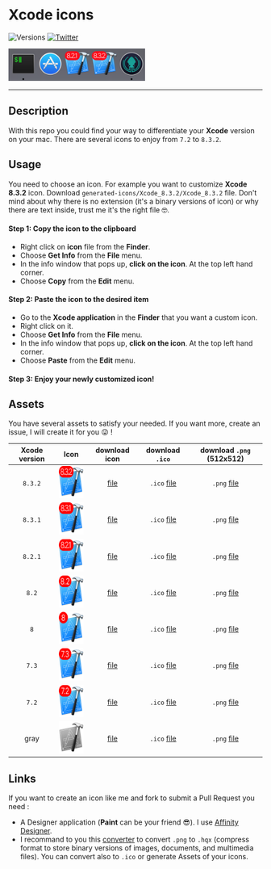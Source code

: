 # Xcode icons

![Versions](https://img.shields.io/badge/versions->=7.2-333333.svg?style=flat-square)
[![Twitter](https://img.shields.io/badge/twitter-@StevenWatremez-blue.svg?style=flat-square)](http://twitter.com/StevenWatremez)

<img alt="Xcode_8.3.2" src="img/dock.png"  height="64" />

---

## Description
With this repo you could find your way to differentiate your **Xcode** version on your mac. There are several icons to enjoy from `7.2` to `8.3.2`. 

## Usage
You need to choose an icon. For example you want to customize **Xcode 8.3.2** icon. Download `generated-icons/Xcode_8.3.2/Xcode_8.3.2` file. Don't mind about why there is no extension (it's a binary versions of icon) or why there are text inside, trust me it's the right file 🤓.

#### Step 1: Copy the icon to the clipboard
- Right click on **icon** file from the **Finder**.
- Choose **Get Info** from the **File** menu.
- In the info window that pops up, **click on the icon**. At the top left hand corner.
- Choose **Copy** from the **Edit** menu.

#### Step 2: Paste the icon to the desired item
- Go to the **Xcode application** in the **Finder** that you want a custom icon.
- Right click on it.
- Choose **Get Info** from the **File** menu.
- In the info window that pops up, **click on the icon**. At the top left hand corner.
- Choose **Paste** from the **Edit** menu.

#### Step 3: Enjoy your newly customized icon!


## Assets
You have several assets to satisfy your needed. If you want more, create an issue, I will create it for you 😜 !

| Xcode version |    Icon    |        download icon         |        download `.ico`         |        download `.png` (512x512)      |
|:-------------:|:----------:|:---------------------------------:|:---------------------------------:|:----------------------------------------:|
|`8.3.2`| <img alt="Xcode_8.3.2" src="generated-icons/Xcode_8.3.2/Assets/512x512.png" width="64" height="64" /> |  [file](generated-icons/Xcode_8.3.2/Xcode_8.3.2) |`.ico` [file](generated-icons/Xcode_8.3.2/Assets/Xcode_8.3.2.ico) |`.png` [file](generated-icons/Xcode_8.3.2/Assets/512x512.png) |
|`8.3.1`| <img alt="Xcode_8.3.1" src="generated-icons/Xcode_8.3.1/Assets/512x512.png" width="64" height="64" /> | [file](generated-icons/Xcode_8.3.1/Xcode_8.3.1) |`.ico` [file](generated-icons/Xcode_8.3.1/Assets/Xcode_8.3.1.ico) |`.png` [file](generated-icons/Xcode_8.3.1/Assets/512x512.png) |
|`8.2.1`| <img alt="Xcode_8.2.1" src="generated-icons/Xcode_8.2.1/Assets/512x512.png" width="64" height="64" /> | [file](generated-icons/Xcode_8.2.1/Xcode_8.2.1) |`.ico` [file](generated-icons/Xcode_8.2.1/Assets/Xcode_8.2.1.ico) |`.png` [file](generated-icons/Xcode_8.2.1/Assets/512x512.png) |
|`8.2`  | <img alt="Xcode_8.2" src="generated-icons/Xcode_8.2/Assets/512x512.png" width="64" height="64" />     | [file](generated-icons/Xcode_8.2/Xcode_8.2)     |`.ico` [file](generated-icons/Xcode_8.2/Assets/Xcode_8.2.ico) |`.png` [file](generated-icons/Xcode_8.2/Assets/512x512.png) |
|`8`    | <img alt="Xcode_8" src="generated-icons/Xcode_8/Assets/512x512.png" width="64" height="64" />         | [file](generated-icons/Xcode_8/Xcode_8)         |`.ico` [file](generated-icons/Xcode_8/Assets/Xcode_8.ico) |`.png` [file](generated-icons/Xcode_8/Assets/512x512.png) |
|`7.3`    | <img alt="Xcode_7.3" src="generated-icons/Xcode_7.3/Assets/512x512.png" width="64" height="64" />         |  [file](generated-icons/Xcode_7.3/Xcode_7.3)         |`.ico` [file](generated-icons/Xcode_7.3/Assets/Xcode_7.3.ico) |`.png` [file](generated-icons/Xcode_7.3/Assets/512x512.png) |
|`7.2`    | <img alt="Xcode_7.2" src="generated-icons/Xcode_7.2/Assets/512x512.png" width="64" height="64" />         |  [file](generated-icons/Xcode_7.2/Xcode_7.2)         |`.ico` [file](generated-icons/Xcode_7.2/Assets/Xcode_7.2.ico) |`.png` [file](generated-icons/Xcode_7.2/Assets/512x512.png) |
|gray    | <img alt="Xcode_gray" src="generated-icons/Xcode_gray/Assets/512x512.png" width="64" height="64" />         |  [file](generated-icons/Xcode_gray/Xcode_gray)         |`.ico` [file](generated-icons/Xcode_gray/AssetsXcode_gray.ico) |`.png` [file](generated-icons/Xcode_gray/Assets/512x512.png) |

## Links
If you want to create an icon like me and fork to submit a Pull Request you need :

- A Designer application (**Paint** can be your friend 😎). I use [Affinity Designer](https://affinity.serif.com/en-us/designer/). 
- I recommand to you this [converter](https://iconverticons.com/online/) to convert `.png` to `.hqx` (compress format to store binary versions of images, documents, and multimedia files). You can convert also to `.ico` or generate Assets of your icons.
